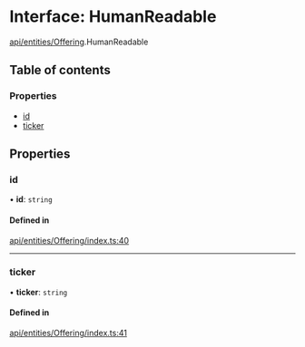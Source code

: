 # Interface: HumanReadable

[api/entities/Offering](../wiki/api.entities.Offering).HumanReadable

## Table of contents

### Properties

- [id](../wiki/api.entities.Offering.HumanReadable#id)
- [ticker](../wiki/api.entities.Offering.HumanReadable#ticker)

## Properties

### id

• **id**: `string`

#### Defined in

[api/entities/Offering/index.ts:40](https://github.com/PolymathNetwork/polymesh-sdk/blob/49113a20/src/api/entities/Offering/index.ts#L40)

___

### ticker

• **ticker**: `string`

#### Defined in

[api/entities/Offering/index.ts:41](https://github.com/PolymathNetwork/polymesh-sdk/blob/49113a20/src/api/entities/Offering/index.ts#L41)
